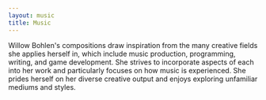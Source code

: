 ```yaml
---
layout: music
title: Music
---
```


Willow Bohlen's compositions draw inspiration from the many creative fields she applies herself in, which include music production, programming, writing, and game development. She strives to incorporate aspects of each into her work and particularly focuses on how music is experienced. She prides herself on her diverse creative output and enjoys exploring unfamiliar mediums and styles.